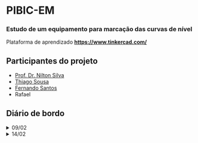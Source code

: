 # PIBIC-EM
### Estudo de um equipamento para marcação das curvas de nível

Plataforma de aprendizado **<https://www.tinkercad.com/>**

## Participantes do projeto
- [Prof. Dr. Nilton Silva](https://github.com/NiltonSilva10/)
- [Thiago Sousa](https://github.com/thiagosousa81)
- [Fernando Santos](https://github.com/aglomera)
- Rafael


## Diário de bordo

<details><summary>09/02</summary>

- Connhecemos a plataforma **<https://www.tinkercad.com/>**
- Criamos alguns [códigos](https://github.com/NiltonSilva10/PIBIC-EM/tree/main/C%C3%B3digos/09.02)
- Criamos o Git-Hub do PIBIC-EM

</details>

<details><summary>14/02</summary>

- Criamos a [lista de pendências](https://github.com/NiltonSilva10/PIBIC-EM/blob/main/pendencias.md)
- Testamos potenciômetro

</details>
